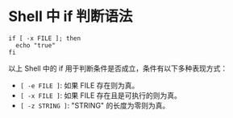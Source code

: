 # Shell 中 if 判断语法

```
if [ -x FILE ]; then
  echo "true"
fi
```

以上 Shell 中的 if 用于判断条件是否成立，条件有以下多种表现方式：

* `[ -e FILE ]`: 如果 FILE 存在则为真。
* `[ -x FILE ]`: 如果 FILE 存在且是可执行的则为真。
* `[ -z STRING ]`: "STRING" 的长度为零则为真。


